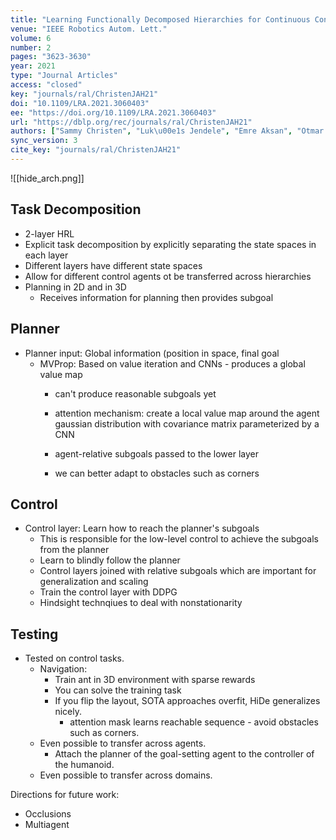 ```yaml
---
title: "Learning Functionally Decomposed Hierarchies for Continuous Control Tasks With Path Planning."
venue: "IEEE Robotics Autom. Lett."
volume: 6
number: 2
pages: "3623-3630"
year: 2021
type: "Journal Articles"
access: "closed"
key: "journals/ral/ChristenJAH21"
doi: "10.1109/LRA.2021.3060403"
ee: "https://doi.org/10.1109/LRA.2021.3060403"
url: "https://dblp.org/rec/journals/ral/ChristenJAH21"
authors: ["Sammy Christen", "Luk\u00e1s Jendele", "Emre Aksan", "Otmar Hilliges"]
sync_version: 3
cite_key: "journals/ral/ChristenJAH21"
---
```


![[hide_arch.png]]

## Task Decomposition
 - 2-layer HRL
 - Explicit task decomposition by explicitly separating the state
   spaces in each layer
 - Different layers have different state spaces
 - Allow for different control agents ot be transferred across hierarchies
 - Planning in 2D and in 3D
   - Receives information for planning then provides subgoal

## Planner
 - Planner input: Global information (position in space, final goal
   - MVProp: Based on value iteration and CNNs - produces a global value map
     - can't produce reasonable subgoals yet

     - attention mechanism: create a local value map around the agent
       gaussian distribution with covariance matrix parameterized by a CNN
     - agent-relative subgoals passed to the lower layer
     - we can better adapt to obstacles such as corners


## Control
 - Control layer: Learn how to reach the planner's subgoals
   - This is responsible for the low-level control to achieve the subgoals from the planner
   - Learn to blindly follow the planner
   - Control layers joined with relative subgoals which are important for generalization
     and scaling
   - Train the control layer with DDPG
   - Hindsight technqiues to deal with nonstationarity

## Testing
 - Tested on control tasks.
   - Navigation:
     - Train ant in 3D environment with sparse rewards
     - You can solve the training task
     - If you flip the layout, SOTA approaches overfit, HiDe generalizes nicely.
       - attention mask learns reachable sequence - avoid obstacles such as corners.
   - Even possible to transfer across agents.
     - Attach the planner of the goal-setting agent to the controller of the humanoid.
   - Even possible to transfer across domains.


Directions for future work:
 - Occlusions
 - Multiagent